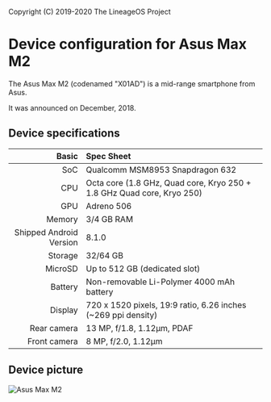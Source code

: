 Copyright (C) 2019-2020 The LineageOS Project
 
  Device configuration for Asus Max M2
 =========================================
 
  The Asus Max M2 (codenamed "X01AD") is a mid-range smartphone from Asus.
 
  It was announced on December, 2018.
 
  ## Device specifications
 
  Basic | Spec Sheet
 -------:|:-------------------------
 SoC | Qualcomm MSM8953 Snapdragon 632
 CPU | Octa core (1.8 GHz, Quad core, Kryo 250 + 1.8 GHz Quad core, Kryo 250)
 GPU | Adreno 506
 Memory | 3/4 GB RAM
 Shipped Android Version | 8.1.0
 Storage | 32/64 GB
 MicroSD | Up to 512 GB (dedicated slot)
 Battery | Non-removable Li-Polymer 4000 mAh battery
 Display | 720 x 1520 pixels, 19:9 ratio, 6.26 inches (~269 ppi density)
 Rear camera | 13 MP, f/1.8, 1.12µm, PDAF
 Front camera | 8 MP, f/2.0, 1.12µm      
 
 
  ## Device picture
 
  ![Asus Max M2 ](https://fdn2.gsmarena.com/vv/pics/asus/asus-zenfone-max-m2-zb633kl-1.jpg "Asus Max M2")

